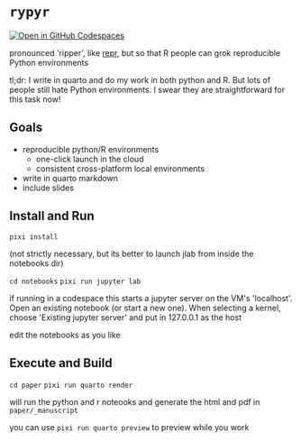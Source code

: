 # `rypyr`

[![Open in GitHub Codespaces](https://github.com/codespaces/badge.svg)](https://codespaces.new/knaaptime/rypyr)

pronounced 'ripper', like [repr](), but so that R people can grok reproducible Python environments

tl;dr: I write in quarto and do my work in both python and R. But lots of people still hate Python environments. I swear they are straightforward for this task now!

## Goals

- reproducible python/R environments
  - one-click launch in the cloud
  - consistent cross-platform local environments
- write in quarto markdown 
- include slides


## Install and Run

`pixi install`

(not strictly necessary, but its better to launch jlab from inside the notebooks dir)

`cd notebooks`
`pixi run jupyter lab`

if running in a codespace this starts a jupyter server on the VM's 'localhost'.
Open an existing notebook (or start a new one). When selecting a kernel, choose
'Existing jupyter server' and put in 127.0.0.1 as the host

edit the notebooks as you like

## Execute and Build

`cd paper`
`pixi run quarto render`

will run the python and r noteooks and generate the html and pdf in `paper/_manuscript`

you can use `pixi run quarto preview` to preview while you work

